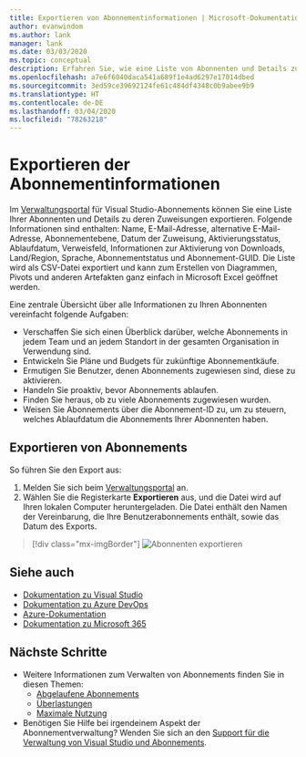 ```yaml
---
title: Exportieren von Abonnementinformationen | Microsoft-Dokumentation
author: evanwindom
ms.author: lank
manager: lank
ms.date: 03/03/2020
ms.topic: conceptual
description: Erfahren Sie, wie eine Liste von Abonnenten und Details zu den zugewiesenen Abonnements exportiert werden.
ms.openlocfilehash: a7e6f6040daca541a689f1e4ad6297e17014dbed
ms.sourcegitcommit: 3ed59ce39692124fe61c484df4348c0b9abee9b9
ms.translationtype: HT
ms.contentlocale: de-DE
ms.lasthandoff: 03/04/2020
ms.locfileid: "78263218"
---
```

# <a name="export-subscription-information"></a>Exportieren der Abonnementinformationen
Im [Verwaltungsportal](https://manage.visualstudio.com) für Visual Studio-Abonnements können Sie eine Liste Ihrer Abonnenten und Details zu deren Zuweisungen exportieren. Folgende Informationen sind enthalten: Name, E-Mail-Adresse, alternative E-Mail-Adresse, Abonnementebene, Datum der Zuweisung, Aktivierungsstatus, Ablaufdatum, Verweisfeld, Informationen zur Aktivierung von Downloads, Land/Region, Sprache, Abonnementstatus und Abonnement-GUID.  Die Liste wird als CSV-Datei exportiert und kann zum Erstellen von Diagrammen, Pivots und anderen Artefakten ganz einfach in Microsoft Excel geöffnet werden.

Eine zentrale Übersicht über alle Informationen zu Ihren Abonnenten vereinfacht folgende Aufgaben:
- Verschaffen Sie sich einen Überblick darüber, welche Abonnements in jedem Team und an jedem Standort in der gesamten Organisation in Verwendung sind.
- Entwickeln Sie Pläne und Budgets für zukünftige Abonnementkäufe. 
- Ermutigen Sie Benutzer, denen Abonnements zugewiesen sind, diese zu aktivieren.
- Handeln Sie proaktiv, bevor Abonnements ablaufen.  
- Finden Sie heraus, ob zu viele Abonnements zugewiesen wurden. 
- Weisen Sie Abonnements über die Abonnement-ID zu, um zu steuern, welches Ablaufdatum die Abonnements Ihrer Abonnenten haben. 

## <a name="export-your-subscriptions"></a>Exportieren von Abonnements
So führen Sie den Export aus:
1. Melden Sie sich beim [Verwaltungsportal](https://manage.visualstudio.com) an.
2. Wählen Sie die Registerkarte **Exportieren** aus, und die Datei wird auf Ihren lokalen Computer heruntergeladen. Die Datei enthält den Namen der Vereinbarung, die Ihre Benutzerabonnements enthält, sowie das Datum des Exports.
> [!div class="mx-imgBorder"]
> ![Abonnenten exportieren](_img/exporting-subscriptions/exporting-subscriptions.png)

## <a name="see-also"></a>Siehe auch
- [Dokumentation zu Visual Studio](https://docs.microsoft.com/visualstudio/)
- [Dokumentation zu Azure DevOps](https://docs.microsoft.com/azure/devops/)
- [Azure-Dokumentation](https://docs.microsoft.com/azure/)
- [Dokumentation zu Microsoft 365](https://docs.microsoft.com/microsoft-365/)

## <a name="next-steps"></a>Nächste Schritte
- Weitere Informationen zum Verwalten von Abonnements finden Sie in diesen Themen:
    - [Abgelaufene Abonnements](handle-expired-license.md)
    - [Überlastungen](handle-overclaimed-license.md)
    - [Maximale Nutzung](maximum-usage.md)
- Benötigen Sie Hilfe bei irgendeinem Aspekt der Abonnementverwaltung?  Wenden Sie sich an den [Support für die Verwaltung von Visual Studio und Abonnements](https://visualstudio.microsoft.com/support/support-overview-vs).


